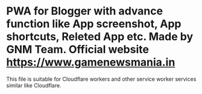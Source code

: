 # PWA for Blogger with advance function like App screenshot,  App shortcuts, Releted App etc. Made by GNM Team. Official website https://www.gamenewsmania.in
This file is suitable for Cloudflare workers and other service worker services similar like Cloudflare.

